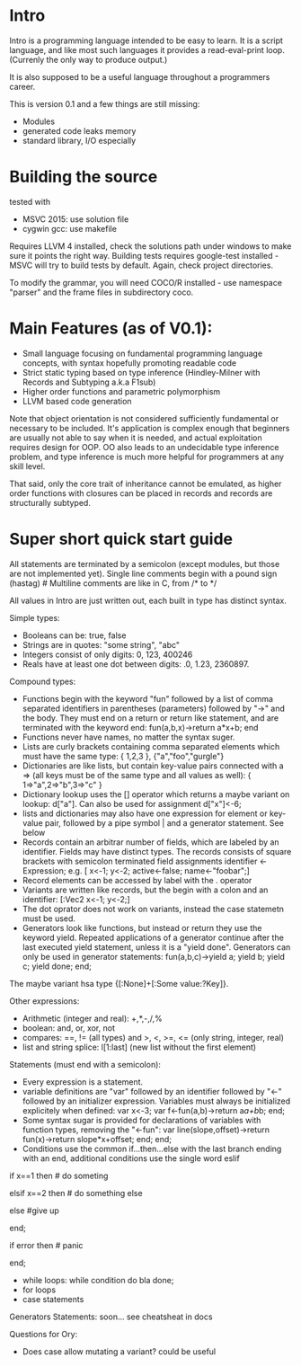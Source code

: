 # Intro
Intro is a programming language intended to be easy to learn. It is a script language, 
and like most such languages it provides a read-eval-print loop. (Currenly the only way to produce output.)

It is also supposed to be a useful language throughout a programmers career.

This is version 0.1 and a few things are still missing:
* Modules
* generated code leaks memory
* standard library, I/O especially

# Building the source
tested with 
* MSVC 2015: use solution file
* cygwin gcc: use makefile

Requires LLVM 4 installed, check the solutions path under windows to make sure it points the right way.
Building tests requires google-test installed - MSVC will try to build tests by default. Again, check project directories.

To modify the grammar, you will need COCO/R installed - use namespace "parser" and the frame files in subdirectory coco.

# Main Features (as of V0.1):
* Small language focusing on fundamental programming language concepts, with syntax hopefully promoting readable code
* Strict static typing based on type inference (Hindley-Milner with Records and Subtyping a.k.a F1sub)
* Higher order functions and parametric polymorphism
* LLVM based code generation

Note that object orientation is not considered sufficiently fundamental or necessary to be included. 
It's application is complex enough that beginners are usually not able to say when it is needed, 
and actual exploitation requires design for OOP. OO also leads to an undecidable type inference problem,
and type inference is much more helpful for programmers at any skill level. 

That said, only the core trait of inheritance cannot be emulated, 
as higher order functions with closures can be placed in records
and records are structurally subtyped.

# Super short quick start guide

All statements are terminated by a semicolon (except modules, but those are not implemented yet).
Single line comments begin with a pound sign (hastag) #
Multiline comments are like in C, from  /* to */

All values in Intro are just written out, each built in type has distinct syntax.

Simple types:
* Booleans can be: true, false
* Strings are in quotes: "some string", "abc"
* Integers consist of only digits: 0, 123, 400246
* Reals have at least one dot between digits: .0, 1.23, 2360897.

Compound types:
* Functions begin with the keyword "fun" followed by a list of comma separated identifiers in parentheses (parameters)
followed by "->" and the body. They must end on a return or return  like statement, and are terminated with the keyword end:
fun(a,b,x)->return a*x+b; end
* Functions never have names, no matter the syntax suger.
* Lists are curly brackets containing comma separated elements which must have the same type: { 1,2,3 }, {"a","foo","gurgle"}
* Dictionaries are like lists, but contain key-value pairs connected with a => (all keys must be of the same type and all values as well): { 1=>"a",2=>"b",3=>"c" }
* Dictionary lookup uses the [] operator which returns a maybe variant on lookup: d["a"]. Can also be used for assignment
d["x"]<-6;
* lists and dictionaries may also have one expression for element or key-value pair, followed by a pipe 
symbol | and a generator statement. See below
* Records contain an arbitrar number of fields, which are labeled by an identifier. Fields may have distinct types.
The records consists of square brackets with semicolon terminated field assignments identifier <- Expression; e.g.
[ x<-1; y<-2; active<-false; name<-"foobar";]
* Record elements can be accessed by label with the . operator
* Variants are written like records, but the begin with a colon and an identifier: [:Vec2 x<-1; y<-2;]
* The dot oprator does not work on variants, instead the case statemetn must be used.
* Generators look like functions, but instead or return they use the keyword yield. Repeated applications of a generator
continue after the last executed yield statement, unless it is a "yield done". Generators can only be used in generator statements:
fun(a,b,c)->yield a; yield b; yield c; yield done; end;

The maybe variant hsa type {[:None]+[:Some value:?Key]}.

Other expressions:
* Arithmetic (integer and real): +,*,-,/,%
* boolean: and, or, xor, not
* compares: ==, != (all types) and >, <, >=, <= (only string, integer, real)
* list and string splice: l[1:last] (new list without the first element)

Statements (must end with a semicolon):
* Every expression is a statement.
* variable definitions are "var" followed by an identifier followed by "<-" followed by an initializer expression.
Variables must always be initialized explicitely when defined: var x<-3; var f<-fun(a,b)->return a*a+b*b; end;
* Some syntax sugar is provided for declarations of variables with function types, removing the "<-fun":
var line(slope,offset)->return fun(x)->return slope*x+offset; end; end;
* Conditions use the common if...then...else with the last branch ending with an end, additional conditions use the single word eslif

if x==1 then # do someting

elsif x==2 then # do something else

else #give up

end;


if error then # panic

end;
* while loops: while condition do bla done;
* for loops
* case statements

Generators Statements: 
soon... see cheatsheat in docs


Questions for Ory:
* Does case allow mutating a variant? could be useful
